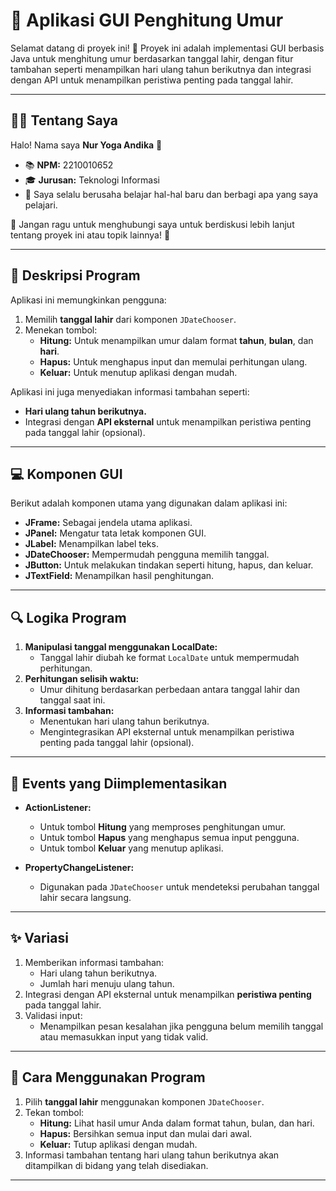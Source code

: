 # 🚀 Aplikasi GUI Penghitung Umur

Selamat datang di proyek ini! 🎉 Proyek ini adalah implementasi GUI berbasis Java untuk menghitung umur berdasarkan tanggal lahir, dengan fitur tambahan seperti menampilkan hari ulang tahun berikutnya dan integrasi dengan API untuk menampilkan peristiwa penting pada tanggal lahir.

---

## 👨‍💻 Tentang Saya

Halo! Nama saya **Nur Yoga Andika** 👋  
- 📚 **NPM:** 2210010652  
- 🎓 **Jurusan:** Teknologi Informasi  
- 🌟 Saya selalu berusaha belajar hal-hal baru dan berbagi apa yang saya pelajari.  

💬 Jangan ragu untuk menghubungi saya untuk berdiskusi lebih lanjut tentang proyek ini atau topik lainnya! 🚀  

---

## 📝 Deskripsi Program

Aplikasi ini memungkinkan pengguna:
1. Memilih **tanggal lahir** dari komponen `JDateChooser`.
2. Menekan tombol:
   - **Hitung:** Untuk menampilkan umur dalam format **tahun**, **bulan**, dan **hari**.
   - **Hapus:** Untuk menghapus input dan memulai perhitungan ulang.
   - **Keluar:** Untuk menutup aplikasi dengan mudah.

Aplikasi ini juga menyediakan informasi tambahan seperti:
- **Hari ulang tahun berikutnya.**
- Integrasi dengan **API eksternal** untuk menampilkan peristiwa penting pada tanggal lahir (opsional).

---

## 💻 Komponen GUI

Berikut adalah komponen utama yang digunakan dalam aplikasi ini:
- **JFrame:** Sebagai jendela utama aplikasi.
- **JPanel:** Mengatur tata letak komponen GUI.
- **JLabel:** Menampilkan label teks.
- **JDateChooser:** Mempermudah pengguna memilih tanggal.
- **JButton:** Untuk melakukan tindakan seperti hitung, hapus, dan keluar.
- **JTextField:** Menampilkan hasil penghitungan.

---

## 🔍 Logika Program

1. **Manipulasi tanggal menggunakan LocalDate:**
   - Tanggal lahir diubah ke format `LocalDate` untuk mempermudah perhitungan.
2. **Perhitungan selisih waktu:**
   - Umur dihitung berdasarkan perbedaan antara tanggal lahir dan tanggal saat ini.
3. **Informasi tambahan:**
   - Menentukan hari ulang tahun berikutnya.
   - Mengintegrasikan API eksternal untuk menampilkan peristiwa penting pada tanggal lahir (opsional).

---

## 🎯 Events yang Diimplementasikan

- **ActionListener:**  
  - Untuk tombol **Hitung** yang memproses penghitungan umur.  
  - Untuk tombol **Hapus** yang menghapus semua input pengguna.
  - Untuk tombol **Keluar** yang menutup aplikasi.

- **PropertyChangeListener:**  
  - Digunakan pada `JDateChooser` untuk mendeteksi perubahan tanggal lahir secara langsung.

---

## ✨ Variasi

1. Memberikan informasi tambahan:
   - Hari ulang tahun berikutnya.
   - Jumlah hari menuju ulang tahun.
2. Integrasi dengan API eksternal untuk menampilkan **peristiwa penting** pada tanggal lahir.
3. Validasi input:
   - Menampilkan pesan kesalahan jika pengguna belum memilih tanggal atau memasukkan input yang tidak valid.

---

## 🔧 Cara Menggunakan Program

1. Pilih **tanggal lahir** menggunakan komponen `JDateChooser`.
2. Tekan tombol:
   - **Hitung:** Lihat hasil umur Anda dalam format tahun, bulan, dan hari.
   - **Hapus:** Bersihkan semua input dan mulai dari awal.
   - **Keluar:** Tutup aplikasi dengan mudah.
3. Informasi tambahan tentang hari ulang tahun berikutnya akan ditampilkan di bidang yang telah disediakan.

---


